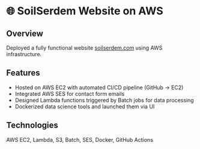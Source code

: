 # 🌐 SoilSerdem Website on AWS

## Overview
Deployed a fully functional website [soilserdem.com](http://www.soilserdem.com) using AWS infrastructure.

## Features
- Hosted on AWS EC2 with automated CI/CD pipeline (GitHub → EC2)
- Integrated AWS SES for contact form emails
- Designed Lambda functions triggered by Batch jobs for data processing
- Dockerized data science tools and launched them via UI

## Technologies
AWS EC2, Lambda, S3, Batch, SES, Docker, GitHub Actions
